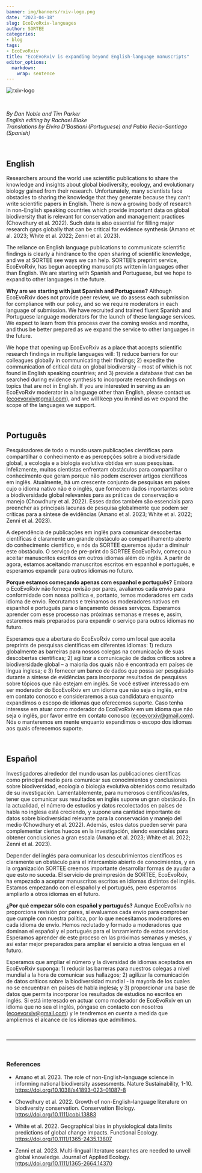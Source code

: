 ```yaml
---
banner: img/banners/rxiv-logo.png
date: "2023-04-18"
slug: EcoEvoRxiv-languages
author: SORTEE
categories:
- blog
tags:
- EcoEvoRxiv
title: "EcoEvoRxiv is expanding beyond English-language manuscripts" 
editor_options: 
  markdown: 
    wrap: sentence
---
```


![rxiv-logo](/blog/images/rxiv-logo.png)   

&nbsp;

*By Dan Noble and Tim Parker*   
*English editing by Rachael Blake*    
*Translations by Elvira D'Bastiani (Portuguese) and Pablo Recio-Santiago (Spanish)*   

&nbsp;

## English

Researchers around the world use scientific publications to share the knowledge and insights about global biodiversity, ecology, and evolutionary biology gained from their research. Unfortunately, many scientists face obstacles to sharing the knowledge that they generate because they can’t write scientific papers in English. There is now a growing body of research in non-English speaking countries which provide important data on global biodiversity that is relevant for conservation and management practices (Chowdhury et al. 2022). Such data is also essential for filling major research gaps globally that can be critical for evidence synthesis (Amano et al. 2023; White et al. 2022; Zenni et al. 2023).    

The reliance on English language publications to communicate scientific findings is clearly a hindrance to the open sharing of scientific knowledge, and we at SORTEE see ways we can help.  SORTEE’s preprint service, EcoEvoRxiv, has begun accepting manuscripts written in languages other than English. We are starting with Spanish and Portuguese, but we hope to expand to other languages in the future.    

**Why are we starting with just Spanish and Portuguese?** Although EcoEvoRxiv does not provide peer review, we do assess each submission for compliance with our policy, and so we require moderators in each language of submission. We have recruited and trained fluent Spanish and Portuguese language moderators for the launch of these language services. We expect to learn from this process over the coming weeks and months, and thus be better prepared as we expand the service to other languages in the future.     

We hope that opening up EcoEvoRxiv as a place that accepts scientific research findings in multiple languages will: 1) reduce barriers for our colleagues globally in communicating their findings; 2) expedite the communication of critical data on global biodiversity – most of which is not found in English speaking countries; and 3) provide a database that can be searched during evidence synthesis to incorporate research findings on topics that are not in English. If you are interested in serving as an EcoEvoRxiv moderator in a language other than English, please contact us (ecoevorxiv@gmail.com), and we will keep you in mind as we expand the scope of the languages we support.    

&nbsp;

## Português

Pesquisadores de todo o mundo usam publicações científicas para compartilhar o conhecimento e as percepções sobre a biodiversidade global, a ecologia e a biologia evolutiva obtidas em suas pesquisas. Infelizmente, muitos cientistas enfrentam obstáculos para compartilhar o conhecimento que geram porque não podem escrever artigos científicos em inglês. Atualmente, há um crescente conjunto de pesquisas em países cujo o idioma nativo não é o inglês, que fornecem dados importantes sobre a biodiversidade global relevantes para as práticas de conservação e manejo (Chowdhury et al. 2022). Esses dados também são essenciais para preencher as principais lacunas de pesquisa globalmente que podem ser críticas para a síntese de evidências (Amano et al. 2023; White et al. 2022; Zenni et al. 2023).    

A dependência de publicações em inglês para comunicar descobertas científicas é claramente um grande obstáculo ao compartilhamento aberto do conhecimento científico, e nós da SORTEE queremos ajudar a diminuir este obstáculo. O serviço de pre-print do SORTEE EcoEvoRxiv, começou a aceitar manuscritos escritos em outros idiomas além do inglês. A partir de agora, estamos aceitando manuscritos escritos em espanhol e português, e esperamos expandir para outros idiomas no futuro.   

**Porque estamos começando apenas com espanhol e português?** Embora o EcoEvoRxiv não forneça revisão por pares, avaliamos cada envio para conformidade com nossa política e, portanto, temos moderadores em cada idioma de envio. Recrutamos e treinamos os moderadores nativos em espanhol e português para o lançamento desses serviços. Esperamos aprender com esse processo nas próximas semanas e meses e, assim, estaremos mais preparados para expandir o serviço para outros idiomas no futuro.    

Esperamos que a abertura do EcoEvoRxiv como um local que aceita preprints de pesquisas científicas em diferentes idiomas: 1) reduza globalmente as barreiras para nossos colegas na comunicação de suas descobertas científicas; 2) agilizar a comunicação de dados críticos sobre a biodiversidade global – a maioria dos quais não é encontrada em países de língua inglesa; e 3) fornecer um banco de dados que possa ser pesquisado durante a síntese de evidências para incorporar resultados de pesquisas sobre tópicos que não estejam em inglês. Se você estiver interessado em ser moderador do EcoEvoRxiv em um idioma que não seja o inglês, entre em contato conosco e consideraremos a sua candidatura enquanto expandimos o escopo de idiomas que oferecemos suporte. Caso tenha interesse em atuar como moderador do EcoEvoRxiv em um idioma que não seja o inglês, por favor entre em contato conosco (ecoevorxiv@gmail.com). Nós o manteremos em mente enquanto expandimos o escopo dos idiomas aos quais oferecemos suporte.    

&nbsp;

## Español

Investigadores alrededor del mundo usan las publicaciones científicas como principal medio para comunicar sus conocimientos y conclusiones sobre biodiversidad, ecología o biología evolutiva obtenidos como resultado de su investigación. Lamentablemente, para numerosos científicos/as/es, tener que comunicar sus resultados en inglés supone un gran obstáculo. En la actualidad, el número de estudios y datos recolectados en países de habla no inglesa está creciendo, y supone una cantidad importante de datos sobre biodiversidad relevante para la conservación y manejo del medio (Chowdhury et al. 2022). Además, estos datos pueden servir para complementar ciertos huecos en la investigación, siendo esenciales para obtener conclusiones a gran escala (Amano et al. 2023; White et al. 2022; Zenni et al. 2023).    

Depender del inglés para comunicar los descubrimientos científicos es claramente un obstáculo para el intercambio abierto de conocimientos, y en la organización SORTEE creemos importante desarrollar formas de ayudar a que esto no suceda. El servicio de preimpresión de SORTEE, EcoEvoRxiv, ha empezado a aceptar manuscritos escritos en idiomas distintos del inglés. Estamos empezando con el español y el portugués, pero esperamos ampliarlo a otros idiomas en el futuro.   

**¿Por qué empezar sólo con español y portugués?** Aunque EcoEvoRxiv no proporciona revisión por pares, sí evaluamos cada envío para comprobar que cumple con nuestra política, por lo que necesitamos moderadores en cada idioma de envío. Hemos reclutado y formado a moderadores que dominan el español y el portugués para el lanzamiento de estos servicios. Esperamos aprender de este proceso en las próximas semanas y meses, y así estar mejor preparados para ampliar el servicio a otras lenguas en el futuro.    

Esperamos que ampliar el número y la diversidad de idiomas aceptados en EcoEvoRxiv suponga: 1) reducir las barreras para nuestros colegas a nivel mundial a la hora de comunicar sus hallazgos; 2) agilizar la comunicación de datos críticos sobre la biodiversidad mundial - la mayoría de los cuales no se encuentran en países de habla inglesa; y 3) proporcionar una base de datos que permita incorporar los resultados de estudios no escritos en inglés. Si está interesado en actuar como moderador de EcoEvoRxiv en un idioma que no sea el inglés, póngase en contacto con nosotros (ecoevorxiv@gmail.com) y le tendremos en cuenta a medida que ampliemos el alcance de los idiomas que admitimos.   

&nbsp;

---

&nbsp;

### References

* Amano et al. 2023. The role of non-English-language science in informing national biodiversity assessments. Nature Sustainability, 1-10. https://doi.org/10.1038/s41893-023-01087-8

* Chowdhury et al. 2022. Growth of non-English-language literature on biodiversity conservation. Conservation Biology. https://doi.org/10.1111/cobi.13883

* White et al. 2022. Geographical bias in physiological data limits predictions of global change impacts. Functional Ecology. https://doi.org/10.1111/1365-2435.13807

* Zenni et al. 2023.  Multi-lingual literature searches are needed to unveil global knowledge. Journal of Applied Ecology. https://doi.org/10.1111/1365-2664.14370

